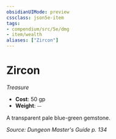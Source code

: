 ```yaml
---
obsidianUIMode: preview
cssclass: json5e-item
tags:
- compendium/src/5e/dmg
- item/wealth
aliases: ["Zircon"]
---
```

# Zircon
*Treasure*  

- **Cost**: 50 gp
- **Weight**: ⏤

A transparent pale blue-green gemstone.

*Source: Dungeon Master's Guide p. 134*